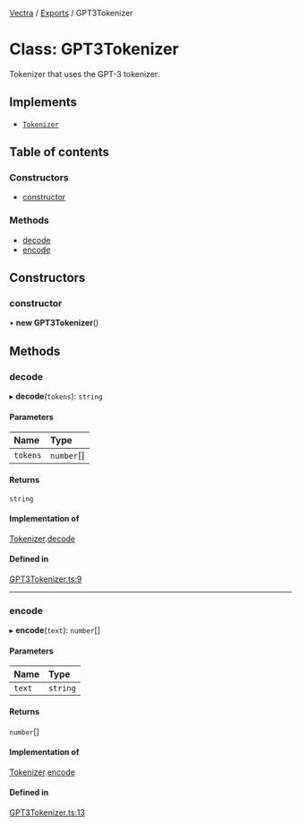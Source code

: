 [Vectra](../README.md) / [Exports](../modules.md) / GPT3Tokenizer

# Class: GPT3Tokenizer

Tokenizer that uses the GPT-3 tokenizer.

## Implements

- [`Tokenizer`](../interfaces/Tokenizer.md)

## Table of contents

### Constructors

- [constructor](GPT3Tokenizer.md#constructor)

### Methods

- [decode](GPT3Tokenizer.md#decode)
- [encode](GPT3Tokenizer.md#encode)

## Constructors

### constructor

• **new GPT3Tokenizer**()

## Methods

### decode

▸ **decode**(`tokens`): `string`

#### Parameters

| Name | Type |
| :------ | :------ |
| `tokens` | `number`[] |

#### Returns

`string`

#### Implementation of

[Tokenizer](../interfaces/Tokenizer.md).[decode](../interfaces/Tokenizer.md#decode)

#### Defined in

[GPT3Tokenizer.ts:9](https://github.com/bartonmalow/vectra/blob/418123d/src/GPT3Tokenizer.ts#L9)

___

### encode

▸ **encode**(`text`): `number`[]

#### Parameters

| Name | Type |
| :------ | :------ |
| `text` | `string` |

#### Returns

`number`[]

#### Implementation of

[Tokenizer](../interfaces/Tokenizer.md).[encode](../interfaces/Tokenizer.md#encode)

#### Defined in

[GPT3Tokenizer.ts:13](https://github.com/bartonmalow/vectra/blob/418123d/src/GPT3Tokenizer.ts#L13)
